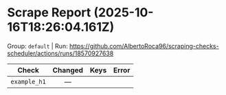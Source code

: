 # Scrape Report (2025-10-16T18:26:04.161Z)

Group: `default`  |  Run: https://github.com/AlbertoRoca96/scraping-checks-scheduler/actions/runs/18570927638

| Check | Changed | Keys | Error |
|---|:---:|:--|:--|
| `example_h1` | — |  |  |
